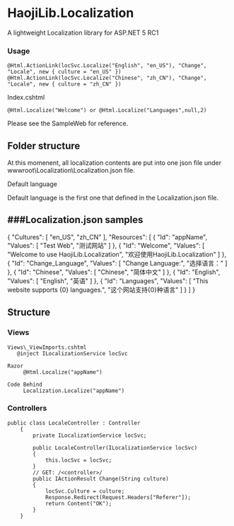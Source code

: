 ﻿HaojiLib.Localization
============

A lightweight Localization library for ASP.NET 5 RC1



### Usage

	@Html.ActionLink(locSvc.Localize("English", "en_US"), "Change", "Locale", new { culture = "en_US" })
	@Html.ActionLink(locSvc.Localize("Chinese", "zh_CN"), "Change", "Locale", new { culture = "zh_CN" })

Index.cshtml

    @Html.Localize("Welcome") or @Html.Localize("Languages",null,2)

Please see the SampleWeb for reference.

Folder structure
--------------- 
At this momenent, all localization contents are put into one json file under wwwroot\Localization\Localization.json file.  
 
Default language
	
Default language is the first one that defined in the Localization.json file.


###Localization.json samples
---------------  
{
  "Cultures": [ "en_US", "zh_CN" ],
  "Resources": [
    {
      "Id": "appName",
      "Values": [
        "Test Web",
        "测试网站"
      ]
    },
    {
      "Id": "Welcome",
      "Values": [
        "Welcome to use HaojiLib.Localization",
        "欢迎使用HaojiLib.Localization"
      ]
    },
    {
      "Id": "Change_Language",
      "Values": [
        "Change Language:",
        "选择语言："
      ]
    },
    {
      "Id": "Chinese",
      "Values": [
        "Chinese",
        "简体中文"
      ]
    },
    {
      "Id": "English",
      "Values": [
        "English",
        "英语"
      ]
    },
    {
      "Id": "Languages",
      "Values": [
        "This website supports {0} languages.",
        "这个网站支持{0}种语言"
      ]
    }
  ]
}

Structure
---------------

### Views
    Views\_ViewImports.cshtml
	   @inject ILocalizationService locSvc

    Razor
         @Html.Localize("appName")         
      
    Code Behind
         Localization.Localize("appName")         
		 
### Controllers

```
public class LocaleController : Controller
    {
        private ILocalizationService locSvc;

        public LocaleController(ILocalizationService locSvc)
        {
            this.locSvc = locSvc;
        }
        // GET: /<controller>/
        public IActionResult Change(String culture)
        {
            locSvc.Culture = culture;
            Response.Redirect(Request.Headers["Referer"]);
            return Content("OK");
        }
    }
```
